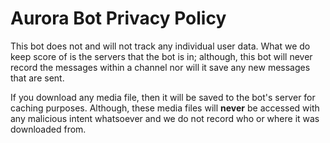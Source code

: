 # Aurora Bot Privacy Policy

This bot does not and will not track any individual user data. What we do keep score of is the servers that the bot is in; although, this bot will never record the messages within a channel nor will it save any new messages that are sent.

If you download any media file, then it will be saved to the bot's server for caching purposes. Although, these media files will **never** be accessed with any malicious intent whatsoever and we do not record who or where it was downloaded
from.
